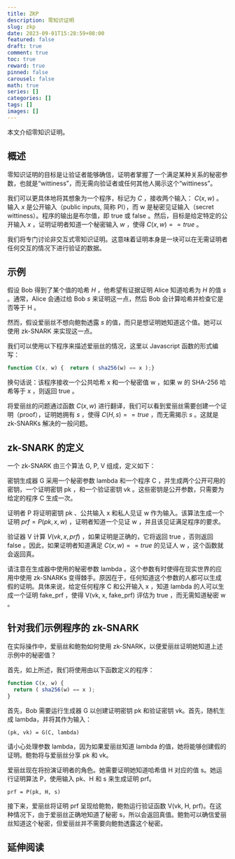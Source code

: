 ```yaml
---
title: ZKP
description: 零知识证明
slug: zkp
date: 2023-09-01T15:28:59+08:00
featured: false
draft: true
comment: true
toc: true
reward: true
pinned: false
carousel: false
math: true
series: []
categories: []
tags: []
images: []
---
```


本文介绍零知识证明。

<!--more-->

## 概述

零知识证明的目标是让验证者能够确信，证明者掌握了一个满足某种关系的秘密参数，也就是“wittiness”，而无需向验证者或任何其他人揭示这个“wittiness”。

我们可以更具体地将其想象为一个程序，标记为 $C$ ，接收两个输入： $C(x, w)$ 。输入 $x$ 是公开输入（public inputs, 简称 PI），而 w 是秘密见证输入（secret wittiness）。程序的输出是布尔值，即 true 或 false 。然后，目标是给定特定的公开输入 $x$ ，证明证明者知道一个秘密输入 $w$ ，使得 $C(x,w) == true$ 。

我们将专门讨论非交互式零知识证明。这意味着证明本身是一块可以在无需证明者任何交互的情况下进行验证的数据。

## 示例

假设 Bob 得到了某个值的哈希 $H$ ，他希望有证据证明 Alice 知道哈希为 $H$ 的值 $s$ 。通常，Alice 会通过给 Bob $s$ 来证明这一点，然后 Bob 会计算哈希并检查它是否等于 H 。

然而，假设爱丽丝不想向鲍勃透露 $s$ 的值，而只是想证明她知道这个值。她可以使用 zk-SNARK 来实现这一点。

我们可以使用以下程序来描述爱丽丝的情况，这里以 Javascript 函数的形式编写：

```javascript
function C(x, w) {  return ( sha256(w) == x );}
```

换句话说：该程序接收一个公共哈希 x 和一个秘密值 w ，如果 w 的 SHA-256 哈希等于 x ，则返回 true 。

将爱丽丝的问题通过函数 $C(x,w)$ 进行翻译，我们可以看到爱丽丝需要创建一个证明（proof），证明她拥有 $s$ ，使得 $C(H, s) == true$ ，而无需揭示 $s$ 。这就是 zk-SNARKs 解决的一般问题。

## zk-SNARK 的定义

一个 zk-SNARK 由三个算法 G, P, V 组成，定义如下：

密钥生成器 G 采用一个秘密参数 lambda 和一个程序 C ，并生成两个公开可用的密钥，一个证明密钥 pk ，和一个验证密钥 vk 。这些密钥是公开参数，只需要为给定的程序 C 生成一次。

证明者 P 将证明密钥 pk 、公共输入 x 和私人见证 w 作为输入。该算法生成一个证明 $prf = P(pk, x, w)$ ，证明者知道一个见证 w ，并且该见证满足程序的要求。

验证器 V 计算 $V(vk, x, prf)$ ，如果证明是正确的，它将返回 true ，否则返回 false 。因此，如果证明者知道满足 $C(x,w) == true$ 的见证人 w ，这个函数就会返回真。

请注意在生成器中使用的秘密参数 lambda 。这个参数有时使得在现实世界的应用中使用 zk-SNARKs 变得棘手。原因在于，任何知道这个参数的人都可以生成假的证明。具体来说，给定任何程序 C 和公开输入 x ，知道 lambda 的人可以生成一个证明 fake_prf ，使得 V(vk, x, fake_prf) 评估为 true ，而无需知道秘密 w 。

## 针对我们示例程序的 zk-SNARK

在实际操作中，爱丽丝和鲍勃如何使用 zk-SNARK，以便爱丽丝证明她知道上述示例中的秘密值？

首先，如上所述，我们将使用由以下函数定义的程序：

```javascript
function C(x, w) {
  return ( sha256(w) == x );
}
```

首先，Bob 需要运行生成器 G 以创建证明密钥 pk 和验证密钥 vk。首先，随机生成 lambda，并将其作为输入：

```shell
(pk, vk) = G(C, lambda)
```

请小心处理参数 lambda，因为如果爱丽丝知道 lambda 的值，她将能够创建假的证明。鲍勃将与爱丽丝分享 pk 和 vk。

爱丽丝现在将扮演证明者的角色。她需要证明她知道哈希值 H 对应的值 s。她运行证明算法 P，使用输入 pk、H 和 s 来生成证明 prf。

```shell
prf = P(pk, H, s)
```

接下来，爱丽丝将证明 prf 呈现给鲍勃，鲍勃运行验证函数 V(vk, H, prf)。在这种情况下，由于爱丽丝正确地知道了秘密 s，所以会返回真值。鲍勃可以确信爱丽丝知道这个秘密，但爱丽丝并不需要向鲍勃透露这个秘密。

## 延伸阅读
